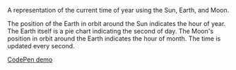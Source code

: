 A representation of the current time of year using the Sun, Earth, and Moon.

The position of the Earth in orbit around the Sun indicates the hour of year. The Earth itself is a pie chart indicating the second of day. The Moon's position in orbit around the Earth indicates the hour of month. The time is updated every second.

[CodePen demo](http://codepen.io/clayzermk1/pen/zkKmc)